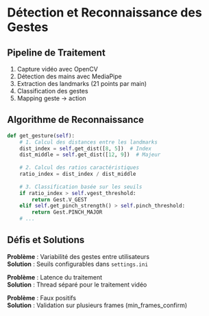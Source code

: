 
# Détection et Reconnaissance des Gestes

## Pipeline de Traitement

1. Capture vidéo avec OpenCV
2. Détection des mains avec MediaPipe
3. Extraction des landmarks (21 points par main)
4. Classification des gestes
5. Mapping geste → action

## Algorithme de Reconnaissance

```python
def get_gesture(self):
    # 1. Calcul des distances entre les landmarks
    dist_index = self.get_dist([8, 5])  # Index
    dist_middle = self.get_dist([12, 9])  # Majeur
    
    # 2. Calcul des ratios caractéristiques
    ratio_index = dist_index / dist_middle
    
    # 3. Classification basée sur les seuils
    if ratio_index > self.vgest_threshold:
        return Gest.V_GEST
    elif self.get_pinch_strength() > self.pinch_threshold:
        return Gest.PINCH_MAJOR
    # ...
```

## Défis et Solutions

**Problème** : Variabilité des gestes entre utilisateurs  
**Solution** : Seuils configurables dans `settings.ini`

**Problème** : Latence du traitement  
**Solution** : Thread séparé pour le traitement vidéo

**Problème** : Faux positifs  
**Solution** : Validation sur plusieurs frames (min_frames_confirm)